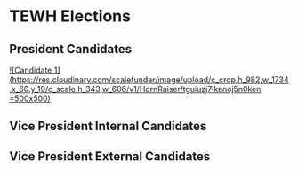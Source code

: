 # TEWH Elections
## President Candidates

[![Candidate 1](https://res.cloudinary.com/scalefunder/image/upload/c_crop,h_982,w_1734,x_60,y_19/c_scale,h_343,w_606/v1/HornRaiser/tguiuzj7lkanoj5n0ken =500x500)](https://youtu.be/WEcx6IOqV84)

## Vice President Internal Candidates


## Vice President External Candidates


